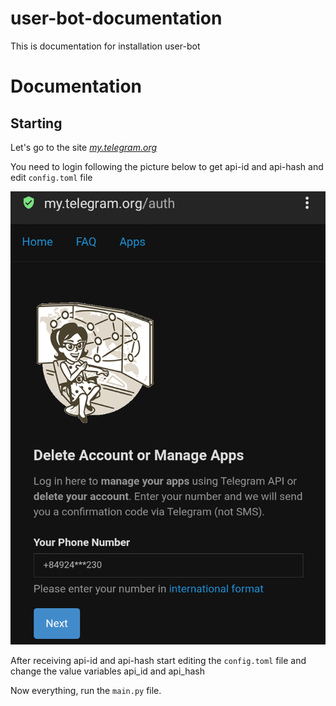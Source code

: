 <h1>user-bot-documentation</h1>
<p>This is documentation for installation user-bot</p>

<h1>Documentation</h1>
<h2>Starting</h2>
<p>Let's go to the site <a href="https://my.telegram.org"><em>my.telegram.org</em></a></p>
<p>You need to login following the picture below to get api-id and api-hash and edit <code>config.toml</code> file</p>
<img src="./img/login.png">
<p>After receiving api-id and api-hash start editing the <code>config.toml</code> file and change the value variables api_id and api_hash</p>
<p>Now everything, run the <code>main.py</code> file.</p>
<p></p>
